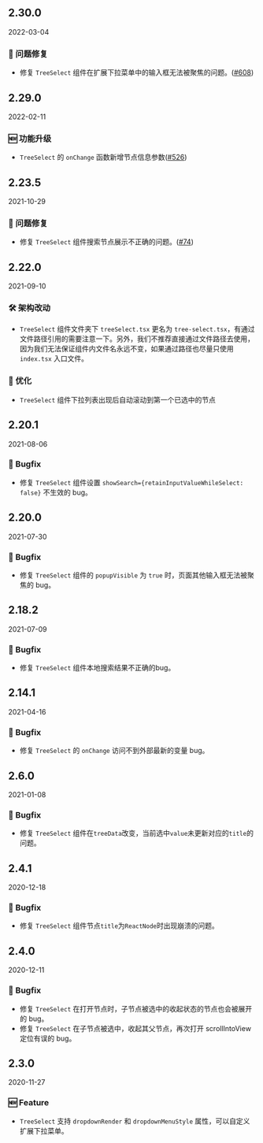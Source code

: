 ## 2.30.0

2022-03-04

### 🐛 问题修复

- 修复 `TreeSelect` 组件在扩展下拉菜单中的输入框无法被聚焦的问题。([#608](https://github.com/arco-design/arco-design/pull/608))

## 2.29.0

2022-02-11

### 🆕 功能升级

- `TreeSelect` 的 `onChange` 函数新增节点信息参数([#526](https://github.com/arco-design/arco-design/pull/526))

## 2.23.5

2021-10-29

### 🐛 问题修复

- 修复 `TreeSelect` 组件搜索节点展示不正确的问题。([#74](https://github.com/arco-design/arco-design/pull/74))

## 2.22.0

2021-09-10

### 🛠 架构改动

- `TreeSelect` 组件文件夹下 `treeSelect.tsx` 更名为 `tree-select.tsx`，有通过文件路径引用的需要注意一下。另外，我们不推荐直接通过文件路径去使用，因为我们无法保证组件内文件名永远不变，如果通过路径也尽量只使用 `index.tsx` 入口文件。

### 💎 优化

- `TreeSelect` 组件下拉列表出现后自动滚动到第一个已选中的节点

## 2.20.1

2021-08-06

### 🐛 Bugfix

- 修复 `TreeSelect` 组件设置 `showSearch={retainInputValueWhileSelect: false}` 不生效的 bug。

## 2.20.0

2021-07-30

### 🐛 Bugfix

- 修复 `TreeSelect` 组件的 `popupVisible` 为 `true` 时，页面其他输入框无法被聚焦的 bug。

## 2.18.2

2021-07-09

### 🐛 Bugfix

- 修复 `TreeSelect` 组件本地搜索结果不正确的bug。

## 2.14.1

2021-04-16

### 🐛 Bugfix

- 修复 `TreeSelect` 的 `onChange` 访问不到外部最新的变量 bug。

## 2.6.0

2021-01-08

### 🐛 Bugfix

- 修复 `TreeSelect` 组件在`treeData`改变，当前选中`value`未更新对应的`title`的问题。

## 2.4.1

2020-12-18

### 🐛 Bugfix

- 修复 `TreeSelect` 组件节点`title`为`ReactNode`时出现崩溃的问题。

## 2.4.0

2020-12-11

### 🐛 Bugfix

- 修复 `TreeSelect` 在打开节点时，子节点被选中的收起状态的节点也会被展开的 bug。
- 修复 `TreeSelect` 在子节点被选中，收起其父节点，再次打开 scrollIntoView 定位有误的 bug。

## 2.3.0

2020-11-27

### 🆕 Feature

- `TreeSelect` 支持 `dropdownRender` 和 `dropdownMenuStyle` 属性，可以自定义扩展下拉菜单。

